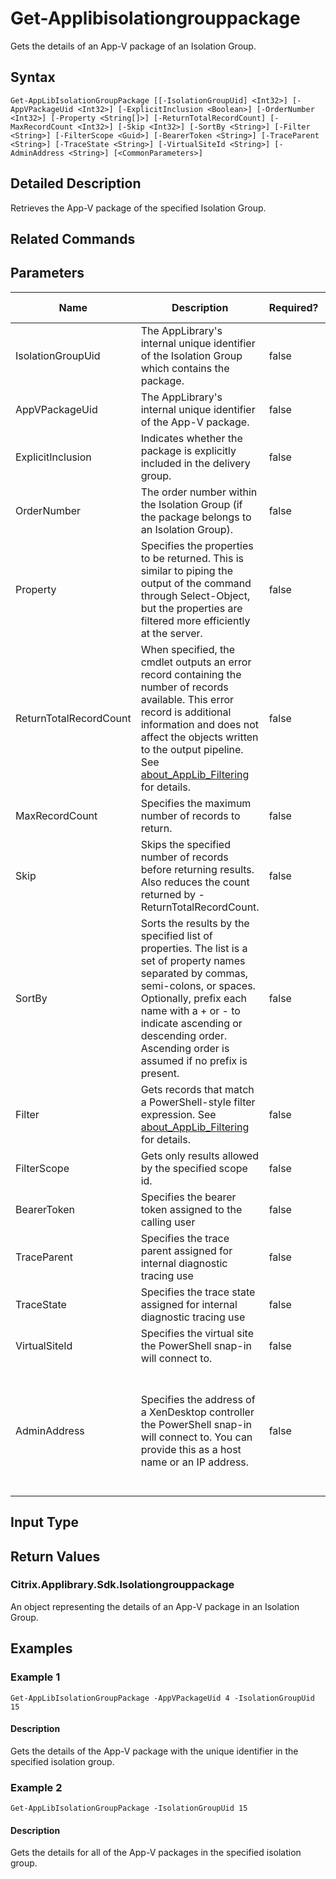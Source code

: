 ﻿
# Get-Applibisolationgrouppackage
Gets the details of an App-V package of an Isolation Group.
## Syntax

```
Get-AppLibIsolationGroupPackage [[-IsolationGroupUid] <Int32>] [-AppVPackageUid <Int32>] [-ExplicitInclusion <Boolean>] [-OrderNumber <Int32>] [-Property <String[]>] [-ReturnTotalRecordCount] [-MaxRecordCount <Int32>] [-Skip <Int32>] [-SortBy <String>] [-Filter <String>] [-FilterScope <Guid>] [-BearerToken <String>] [-TraceParent <String>] [-TraceState <String>] [-VirtualSiteId <String>] [-AdminAddress <String>] [<CommonParameters>]
```

## Detailed Description
Retrieves the App-V package of the specified Isolation Group.


## Related Commands

## Parameters
| Name   | Description | Required? | Pipeline Input | Default Value |
| --- | --- | --- | --- | --- |
| IsolationGroupUid | The AppLibrary's internal unique identifier of the Isolation Group which contains the package. | false | true (ByValue, ByPropertyName) |  |
| AppVPackageUid | The AppLibrary's internal unique identifier of the App-V package. | false | true (ByPropertyName) |  |
| ExplicitInclusion | Indicates whether the package is explicitly included in the delivery group. | false | false |  |
| OrderNumber | The order number within the Isolation Group (if the package belongs to an Isolation Group). | false | false |  |
| Property | Specifies the properties to be returned. This is similar to piping the output of the command through Select-Object, but the properties are filtered more efficiently at the server. | false | false |  |
| ReturnTotalRecordCount | When specified, the cmdlet outputs an error record containing the number of records available. This error record is additional information and does not affect the objects written to the output pipeline. See [about\_AppLib\_Filtering](../about_AppLib_Filtering/) for details. | false | false | False |
| MaxRecordCount | Specifies the maximum number of records to return. | false | false | 250 |
| Skip | Skips the specified number of records before returning results. Also reduces the count returned by -ReturnTotalRecordCount. | false | false | 0 |
| SortBy | Sorts the results by the specified list of properties. The list is a set of property names separated by commas, semi-colons, or spaces. Optionally, prefix each name with a + or - to indicate ascending or descending order. Ascending order is assumed if no prefix is present. | false | false | The default sort order is by name or unique identifier. |
| Filter | Gets records that match a PowerShell-style filter expression. See [about\_AppLib\_Filtering](../about_AppLib_Filtering/) for details. | false | false |  |
| FilterScope | Gets only results allowed by the specified scope id. | false | false |  |
| BearerToken | Specifies the bearer token assigned to the calling user | false | false |  |
| TraceParent | Specifies the trace parent assigned for internal diagnostic tracing use | false | false |  |
| TraceState | Specifies the trace state assigned for internal diagnostic tracing use | false | false |  |
| VirtualSiteId | Specifies the virtual site the PowerShell snap-in will connect to. | false | false |  |
| AdminAddress | Specifies the address of a XenDesktop controller the PowerShell snap-in will connect to. You can provide this as a host name or an IP address. | false | false | Localhost. Once a value is provided by any cmdlet, this value becomes the default. |

## Input Type

### 

## Return Values

### Citrix.Applibrary.Sdk.Isolationgrouppackage
An object representing the details of an App-V package in an Isolation Group.
## Examples

### Example 1

```
Get-AppLibIsolationGroupPackage -AppVPackageUid 4 -IsolationGroupUid 15
```

#### Description
Gets the details of the App-V package with the unique identifier in the specified isolation group.
### Example 2

```
Get-AppLibIsolationGroupPackage -IsolationGroupUid 15
```

#### Description
Gets the details for all of the App-V packages in the specified isolation group.
